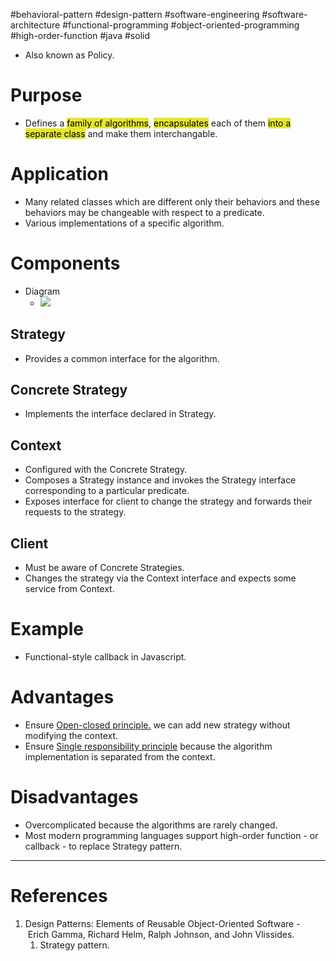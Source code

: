 #behavioral-pattern #design-pattern #software-engineering #software-architecture #functional-programming #object-oriented-programming #high-order-function #java #solid 

- Also known as Policy.
# Purpose
- Defines a <mark style="background: #e4e62d;">family of algorithms</mark>, <mark style="background: #e4e62d;">encapsulates</mark> each of them <mark style="background: #e4e62d;">into a separate class</mark> and make them interchangable.
# Application
- Many related classes which are different only their behaviors and these behaviors may be changeable with respect to a predicate.
- Various implementations of a specific algorithm.
# Components
- Diagram
	- ![](Pasted%20image%2020240922162534.png)
## Strategy
- Provides a common interface for the algorithm.
## Concrete Strategy
- Implements the interface declared in Strategy.
## Context
- Configured with the Concrete Strategy.
- Composes a Strategy instance and invokes the Strategy interface corresponding to a particular predicate.
- Exposes interface for client to change the strategy and forwards their requests to the strategy.
## Client
- Must be aware of Concrete Strategies.
- Changes the strategy via the Context interface and expects some service from Context.
# Example
- Functional-style callback in Javascript.

# Advantages
- Ensure [Open-closed principle.](SOLID.md#Open-closed%20principle.) we can add new strategy without modifying the context.
- Ensure [Single responsibility principle](SOLID.md#Single%20responsibility%20principle) because the algorithm implementation is separated from the context.
# Disadvantages
- Overcomplicated because the algorithms are rarely changed.
- Most modern programming languages support high-order function - or callback - to replace Strategy pattern.

---
# References
1. Design Patterns: Elements of Reusable Object-Oriented Software -  Erich Gamma, Richard Helm, Ralph Johnson, and John Vlissides.
	1. Strategy pattern.